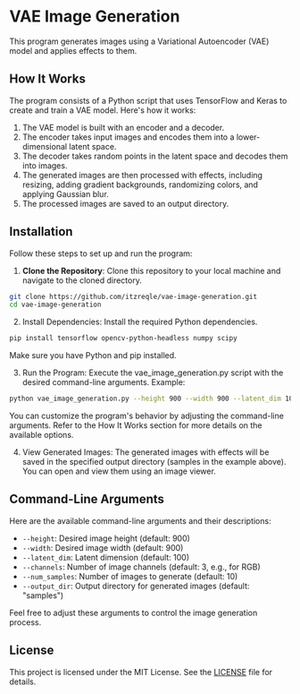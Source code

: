 # VAE Image Generation

This program generates images using a Variational Autoencoder (VAE) model and applies effects to them.

## How It Works

The program consists of a Python script that uses TensorFlow and Keras to create and train a VAE model. Here's how it works:

1. The VAE model is built with an encoder and a decoder.
2. The encoder takes input images and encodes them into a lower-dimensional latent space.
3. The decoder takes random points in the latent space and decodes them into images.
4. The generated images are then processed with effects, including resizing, adding gradient backgrounds, randomizing colors, and applying Gaussian blur.
5. The processed images are saved to an output directory.

## Installation

Follow these steps to set up and run the program:

1. **Clone the Repository**: Clone this repository to your local machine and navigate to the cloned directory.

```bash
git clone https://github.com/itzreqle/vae-image-generation.git
cd vae-image-generation
```
   
2. Install Dependencies: Install the required Python dependencies.

  ```bash
  pip install tensorflow opencv-python-headless numpy scipy
  ```

Make sure you have Python and pip installed.

3. Run the Program: Execute the vae_image_generation.py script with the desired command-line arguments.
Example:

  ```bash
  python vae_image_generation.py --height 900 --width 900 --latent_dim 100 --channels 3 --num_samples 10 --output_dir samples
  ```

You can customize the program's behavior by adjusting the command-line arguments. Refer to the How It Works section for more details on the available options.

4. View Generated Images: The generated images with effects will be saved in the specified output directory (samples in the example above). You can open and view them using an image viewer.

## Command-Line Arguments

Here are the available command-line arguments and their descriptions:

- `--height`: Desired image height (default: 900)
- `--width`: Desired image width (default: 900)
- `--latent_dim`: Latent dimension (default: 100)
- `--channels`: Number of image channels (default: 3, e.g., for RGB)
- `--num_samples`: Number of images to generate (default: 10)
- `--output_dir`: Output directory for generated images (default: "samples")

Feel free to adjust these arguments to control the image generation process.

## License

This project is licensed under the MIT License. See the [LICENSE](https://chat.openai.com/LICENSE) file for details.

